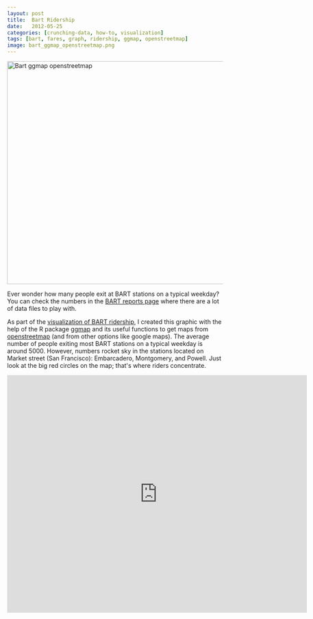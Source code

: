 ```yaml
---
layout: post
title:  Bart Ridership
date:   2012-05-25
categories: [crunching-data, how-to, visualization]
tags: [bart, fares, graph, ridership, ggmap, openstreetmap]
image: bart_ggmap_openstreetmap.png
---
```


<img class="centered" title="Bart_ggmap_openstreetmap" 
src="{{ site.url }}/images/blog/bart_ggmap_openstreetmap.png" alt="Bart ggmap openstreetmap" width="580" height="520" />

Ever wonder how many people exit at BART stations on a typical weekday? You can check 
the numbers in the <a title="bart reports" href="http://www.bart.gov/about/reports/index.aspx" 
target="_blank">BART reports page</a> where there are a lot of data files to play with. 

<!--more-->

As part of the <a title="bart riderships" href="https://docs.google.com/presentation/d/1B9tFbVbN3LleTd_nVkqq24RUL9oPAeo7w3vQ3PcMZYw/pub?start=false&amp;loop=false&amp;delayms=3000" target="_blank">visualization of BART ridership</a>, 
I created this graphic with the help of the R package 
<a title="ggmap" href="http://cran.r-project.org/web/packages/ggmap/index.html" target="_blank">ggmap</a> and 
its useful functions to get maps from 
<a title="openstreetmap" href="http://www.openstreetmap.org/" target="_blank">openstreetmap</a> 
(and from other options like google maps). The average number of people exiting most 
BART stations on a typical weekday is around 5000. 
However, numbers rocket sky in the stations located on Market street (San Francisco): 
Embarcadero, Montgomery, and Powell. Just look at the big red circles on the map; 
that's where riders concentrate.

<iframe src="https://docs.google.com/presentation/d/1B9tFbVbN3LleTd_nVkqq24RUL9oPAeo7w3vQ3PcMZYw/embed?start=false&loop=false&delayms=3000" frameborder="0" width="700" height="554" allowfullscreen="true" mozallowfullscreen="true" webkitallowfullscreen="true"></iframe>